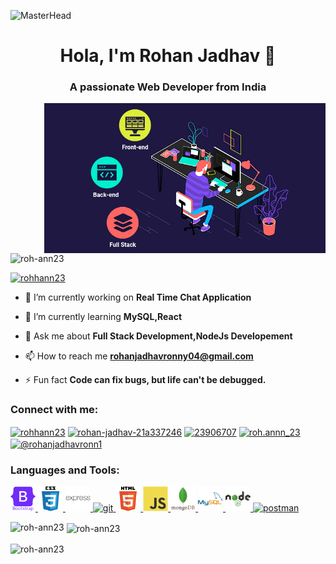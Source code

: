 

![MasterHead](   https://user-images.githubusercontent.com/10498744/210012254-234538ff-d198-48aa-8964-37e6fd45d227.gif
)
<h1 align="center">Hola, I'm Rohan Jadhav 👋</h1>
<h3 align="center">A passionate Web Developer from India</h3>
<img align="right" width="450" src="https://raw.githubusercontent.com/majdimokhtar/github-images/main/rightimagemajdigithub.gif?token=GHSAT0AAAAAABUZ7SAQ6CWAJ3EWM7P3WSBUY3GNLNQ"alt="Coder" > 

<p align="left"> <img src="https://komarev.com/ghpvc/?username=roh-ann23&label=Profile%20views&color=0e75b6&style=flat" alt="roh-ann23" /> </p>

<p align="left"> <a href="https://twitter.com/rohhann23" target="blank"><img src="https://img.shields.io/twitter/follow/rohhann23?logo=twitter&style=for-the-badge" alt="rohhann23" /></a> </p>

- 🔭 I’m currently working on **Real Time Chat Application**

- 🌱 I’m currently learning **MySQL,React**

- 💬 Ask me about **Full Stack Development,NodeJs Developement**

- 📫 How to reach me **rohanjadhavronny04@gmail.com**

- ⚡ Fun fact **Code can fix bugs, but life can't be debugged.**

<h3 align="left">Connect with me:</h3>
<p align="left">
<a href="https://twitter.com/rohhann23" target="blank"><img align="center" src="https://raw.githubusercontent.com/rahuldkjain/github-profile-readme-generator/master/src/images/icons/Social/twitter.svg" alt="rohhann23" height="30" width="40" /></a>
<a href="https://linkedin.com/in/rohan-jadhav-21a337246" target="blank"><img align="center" src="https://raw.githubusercontent.com/rahuldkjain/github-profile-readme-generator/master/src/images/icons/Social/linked-in-alt.svg" alt="rohan-jadhav-21a337246" height="30" width="40" /></a>
<a href="https://stackoverflow.com/users/23906707" target="blank"><img align="center" src="https://raw.githubusercontent.com/rahuldkjain/github-profile-readme-generator/master/src/images/icons/Social/stack-overflow.svg" alt="23906707" height="30" width="40" /></a>
<a href="https://instagram.com/roh.annn_23" target="blank"><img align="center" src="https://raw.githubusercontent.com/rahuldkjain/github-profile-readme-generator/master/src/images/icons/Social/instagram.svg" alt="roh.annn_23" height="30" width="40" /></a>
<a href="https://www.hackerrank.com/@rohanjadhavronn1" target="blank"><img align="center" src="https://raw.githubusercontent.com/rahuldkjain/github-profile-readme-generator/master/src/images/icons/Social/hackerrank.svg" alt="@rohanjadhavronn1" height="30" width="40" /></a>
</p>

<h3 align="left">Languages and Tools:</h3>
<p align="left"> <a href="https://getbootstrap.com" target="_blank" rel="noreferrer"> <img src="https://raw.githubusercontent.com/devicons/devicon/master/icons/bootstrap/bootstrap-plain-wordmark.svg" alt="bootstrap" width="40" height="40"/> </a> <a href="https://www.w3schools.com/css/" target="_blank" rel="noreferrer"> <img src="https://raw.githubusercontent.com/devicons/devicon/master/icons/css3/css3-original-wordmark.svg" alt="css3" width="40" height="40"/> </a> <a href="https://expressjs.com" target="_blank" rel="noreferrer"> <img src="https://raw.githubusercontent.com/devicons/devicon/master/icons/express/express-original-wordmark.svg" alt="express" width="40" height="40"/> </a> <a href="https://git-scm.com/" target="_blank" rel="noreferrer"> <img src="https://www.vectorlogo.zone/logos/git-scm/git-scm-icon.svg" alt="git" width="40" height="40"/> </a> <a href="https://www.w3.org/html/" target="_blank" rel="noreferrer"> <img src="https://raw.githubusercontent.com/devicons/devicon/master/icons/html5/html5-original-wordmark.svg" alt="html5" width="40" height="40"/> </a> <a href="https://developer.mozilla.org/en-US/docs/Web/JavaScript" target="_blank" rel="noreferrer"> <img src="https://raw.githubusercontent.com/devicons/devicon/master/icons/javascript/javascript-original.svg" alt="javascript" width="40" height="40"/> </a> <a href="https://www.mongodb.com/" target="_blank" rel="noreferrer"> <img src="https://raw.githubusercontent.com/devicons/devicon/master/icons/mongodb/mongodb-original-wordmark.svg" alt="mongodb" width="40" height="40"/> </a> <a href="https://www.mysql.com/" target="_blank" rel="noreferrer"> <img src="https://raw.githubusercontent.com/devicons/devicon/master/icons/mysql/mysql-original-wordmark.svg" alt="mysql" width="40" height="40"/> </a> <a href="https://nodejs.org" target="_blank" rel="noreferrer"> <img src="https://raw.githubusercontent.com/devicons/devicon/master/icons/nodejs/nodejs-original-wordmark.svg" alt="nodejs" width="40" height="40"/> </a> <a href="https://postman.com" target="_blank" rel="noreferrer"> <img src="https://www.vectorlogo.zone/logos/getpostman/getpostman-icon.svg" alt="postman" width="40" height="40"/> </a> </p>

<p><img align="left" src="https://github-readme-stats.vercel.app/api/top-langs?username=roh-ann23&show_icons=true&locale=en&layout=compact" alt="roh-ann23" /></p>

<p>&nbsp;<img align="center" src="https://github-readme-stats.vercel.app/api?username=roh-ann23&show_icons=true&locale=en" alt="roh-ann23" /></p>

<p><img align="center" src="https://github-readme-streak-stats.herokuapp.com/?user=roh-ann23&" alt="roh-ann23" /></p>

